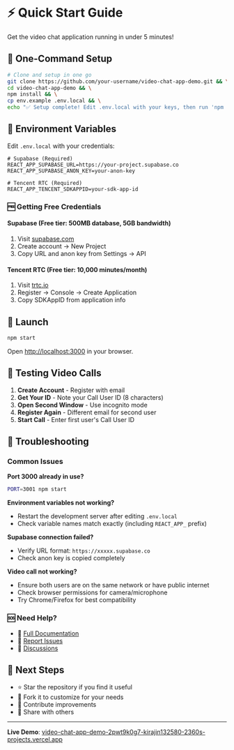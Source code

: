 # ⚡ Quick Start Guide

Get the video chat application running in under 5 minutes!

## 🎯 One-Command Setup

```bash
# Clone and setup in one go
git clone https://github.com/your-username/video-chat-app-demo.git && \
cd video-chat-app-demo && \
npm install && \
cp env.example .env.local && \
echo "✅ Setup complete! Edit .env.local with your keys, then run 'npm start'"
```

## 🔑 Environment Variables

Edit `.env.local` with your credentials:

```env
# Supabase (Required)
REACT_APP_SUPABASE_URL=https://your-project.supabase.co
REACT_APP_SUPABASE_ANON_KEY=your-anon-key

# Tencent RTC (Required)
REACT_APP_TENCENT_SDKAPPID=your-sdk-app-id
```

### 🆓 Getting Free Credentials

#### Supabase (Free tier: 500MB database, 5GB bandwidth)
1. Visit [supabase.com](https://supabase.com)
2. Create account → New Project
3. Copy URL and anon key from Settings → API

#### Tencent RTC (Free tier: 10,000 minutes/month)
1. Visit [trtc.io](https://trtc.io)
2. Register → Console → Create Application
3. Copy SDKAppID from application info

## 🚀 Launch

```bash
npm start
```

Open [http://localhost:3000](http://localhost:3000) in your browser.

## 🧪 Testing Video Calls

1. **Create Account** - Register with email
2. **Get Your ID** - Note your Call User ID (8 characters)
3. **Open Second Window** - Use incognito mode
4. **Register Again** - Different email for second user
5. **Start Call** - Enter first user's Call User ID

## 🔧 Troubleshooting

### Common Issues

**Port 3000 already in use?**
```bash
PORT=3001 npm start
```

**Environment variables not working?**
- Restart the development server after editing `.env.local`
- Check variable names match exactly (including `REACT_APP_` prefix)

**Supabase connection failed?**
- Verify URL format: `https://xxxxx.supabase.co`
- Check anon key is copied completely

**Video call not working?**
- Ensure both users are on the same network or have public internet
- Check browser permissions for camera/microphone
- Try Chrome/Firefox for best compatibility

### 🆘 Need Help?

- 📖 [Full Documentation](README.md)
- 🐛 [Report Issues](https://github.com/your-username/video-chat-app-demo/issues)
- 💬 [Discussions](https://github.com/your-username/video-chat-app-demo/discussions)

## 🎉 Next Steps

- ⭐ Star the repository if you find it useful
- 🍴 Fork it to customize for your needs
- 🔄 Contribute improvements
- 📢 Share with others

---

**Live Demo**: [video-chat-app-demo-2pwt9k0g7-kirajin132580-2360s-projects.vercel.app](https://video-chat-app-demo-2pwt9k0g7-kirajin132580-2360s-projects.vercel.app)
